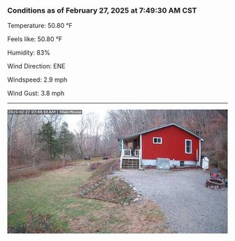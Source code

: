 ### Conditions as of February 27, 2025 at 7:49:30 AM CST 

Temperature: 50.80 &deg;F

Feels like: 50.80 &deg;F

Humidity: 83%

Wind Direction: ENE

Windspeed: 2.9 mph

Wind Gust: 3.8 mph

---

<img src="./images/latest.jpeg"/>

